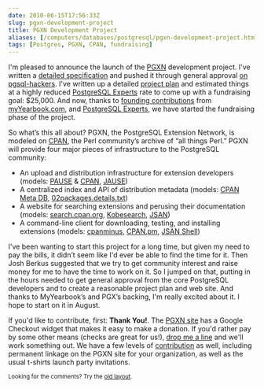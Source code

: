 ```yaml
--- 
date: 2010-06-15T17:56:33Z
slug: pgxn-development-project
title: PGXN Development Project
aliases: [/computers/databases/postgresql/pgxn-development-project.html]
tags: [Postgres, PGXN, CPAN, fundraising]
---
```


<p>I'm pleased to announce the launch of the <a href="http://pgxn.org/" title="PostgreSQL Extension Network">PGXN</a> development project. I've written a <a href="http://wiki.postgresql.org/wiki/PGXN" title="PGXN Specification">detailed specification</a> and pushed it through general approval <a href="http://www.mail-archive.com/pgsql-hackers@postgresql.org/msg143645.html" title="pgsql-hackers archive: RFC: PostgreSQL Add-On Network">on pgsql-hackers</a>. I've written up a detailed <a href="http://pgxn.org/status.html" title="PGXN Project Status">project plan</a> and estimated things at a highly reduced <a href="http://www.pgexperts.com/">PostgreSQL Experts</a> rate to come up with a fundraising goal: $25,000. And now, thanks to <a href="http://pgxn.org/contributors.html" title="PGXN Contributors">founding contributions</a> from <a href="http://www.myyearbook.com">myYearbook.com</a>, and <a href="http://www.pgexperts.com/">PostgreSQL Experts</a>, we have started the fundraising phase of the project.</p>

<p>So what’s this all about? PGXN, the PostgreSQL Extension Network, is modeled on <a href="http://cpan.org">CPAN</a>, the Perl community’s archive of “all things Perl.” PGXN will provide four major pieces of infrastructure to the PostgreSQL community:</p>

<ul>
<li>An upload and distribution infrastructure for extension developers (models: <a href="http://pause.perl.org">PAUSE</a> &amp; <a href="http://cpan.org/">CPAN</a>, <a href="http://openjsan.org/jause/">JAUSE</a>)</li>
<li>A centralized index and API of distribution metadata (models: <a href="http://cpanmetadb.appspot.com/">CPAN Meta DB</a>, <a href="http://cpan.perl.org/modules/02packages.details.txt">02packages.details.txt</a>)</li>
<li>A website for searching extensions and perusing their documentation (models: <a href="http://search.cpan.org/">search.cpan.org</a>, <a href="http://kobesearch.cpan.org/">Kobesearch</a>, <a href="http://openjsan.org/">JSAN</a>)</li>
<li>A command-line client for downloading, testing, and installing extensions (models: <a href="http://cpanmin.us/">cpanminus</a>, <a href="http://search.cpan.org/perldoc?cpan">CPAN.pm</a>, <a href="http://search.cpan.org/perldoc?jsan">JSAN Shell</a>)</li>
</ul>

<p>I've been wanting to start this project for a long time, but given my need to pay the bills, it didn’t seem like I'd ever be able to find the time for it. Then Josh Berkus suggested that we try to get community interest and raise money for me to have the time to work on it. So I jumped on that, putting in the hours needed to get general approval from the core PostgreSQL developers and to create a reasonable project plan and web site. And thanks to MyYearbook’s and PGX’s backing, I'm really excited about it. I hope to start on it in August.</p>

<p>If you'd like to contribute, first: <strong>Thank You!</strong>. The <a href="http://pgxn.org/" title="PGXN">PGXN site</a> has a Google Checkout widget that makes it easy to make a donation. If you'd rather pay by some other means (checks are great for us!), <a href="mailto:pgxn@pgexpergts.com">drop me a line</a> and we'll work something out. We have a few levels of <a href="http://pgxn.org/contributors.html" title="PGXN Contributors">contribution</a> as well, including permanent linkage on the PGXN site for your organization, as well as the usual t-shirts launch party invitations.</p>

<p class="past"><small>Looking for the comments? Try the <a rel="nofollow" href="//past.justatheory.com/computers/databases/postgresql/pgxn-development-project.html">old layout</a>.</small></p>


